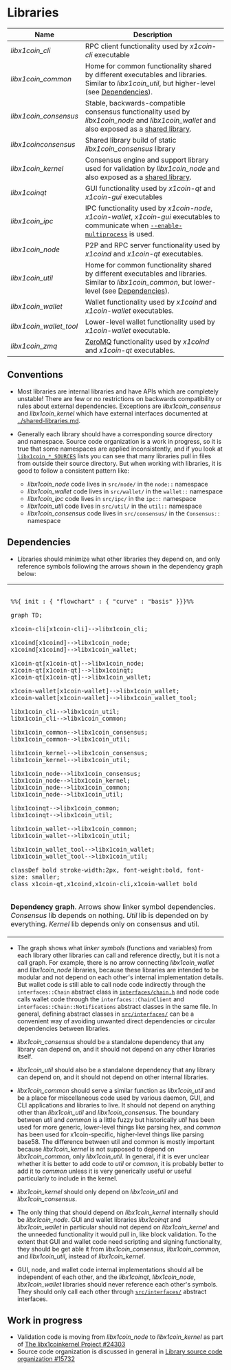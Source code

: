 # Libraries

| Name                     | Description |
|--------------------------|-------------|
| *libx1coin_cli*         | RPC client functionality used by *x1coin-cli* executable |
| *libx1coin_common*      | Home for common functionality shared by different executables and libraries. Similar to *libx1coin_util*, but higher-level (see [Dependencies](#dependencies)). |
| *libx1coin_consensus*   | Stable, backwards-compatible consensus functionality used by *libx1coin_node* and *libx1coin_wallet* and also exposed as a [shared library](../shared-libraries.md). |
| *libx1coinconsensus*    | Shared library build of static *libx1coin_consensus* library |
| *libx1coin_kernel*      | Consensus engine and support library used for validation by *libx1coin_node* and also exposed as a [shared library](../shared-libraries.md). |
| *libx1coinqt*           | GUI functionality used by *x1coin-qt* and *x1coin-gui* executables |
| *libx1coin_ipc*         | IPC functionality used by *x1coin-node*, *x1coin-wallet*, *x1coin-gui* executables to communicate when [`--enable-multiprocess`](multiprocess.md) is used. |
| *libx1coin_node*        | P2P and RPC server functionality used by *x1coind* and *x1coin-qt* executables. |
| *libx1coin_util*        | Home for common functionality shared by different executables and libraries. Similar to *libx1coin_common*, but lower-level (see [Dependencies](#dependencies)). |
| *libx1coin_wallet*      | Wallet functionality used by *x1coind* and *x1coin-wallet* executables. |
| *libx1coin_wallet_tool* | Lower-level wallet functionality used by *x1coin-wallet* executable. |
| *libx1coin_zmq*         | [ZeroMQ](../zmq.md) functionality used by *x1coind* and *x1coin-qt* executables. |

## Conventions

- Most libraries are internal libraries and have APIs which are completely unstable! There are few or no restrictions on backwards compatibility or rules about external dependencies. Exceptions are *libx1coin_consensus* and *libx1coin_kernel* which have external interfaces documented at [../shared-libraries.md](../shared-libraries.md).

- Generally each library should have a corresponding source directory and namespace. Source code organization is a work in progress, so it is true that some namespaces are applied inconsistently, and if you look at [`libx1coin_*_SOURCES`](../../src/Makefile.am) lists you can see that many libraries pull in files from outside their source directory. But when working with libraries, it is good to follow a consistent pattern like:

  - *libx1coin_node* code lives in `src/node/` in the `node::` namespace
  - *libx1coin_wallet* code lives in `src/wallet/` in the `wallet::` namespace
  - *libx1coin_ipc* code lives in `src/ipc/` in the `ipc::` namespace
  - *libx1coin_util* code lives in `src/util/` in the `util::` namespace
  - *libx1coin_consensus* code lives in `src/consensus/` in the `Consensus::` namespace

## Dependencies

- Libraries should minimize what other libraries they depend on, and only reference symbols following the arrows shown in the dependency graph below:

<table><tr><td>

```mermaid

%%{ init : { "flowchart" : { "curve" : "basis" }}}%%

graph TD;

x1coin-cli[x1coin-cli]-->libx1coin_cli;

x1coind[x1coind]-->libx1coin_node;
x1coind[x1coind]-->libx1coin_wallet;

x1coin-qt[x1coin-qt]-->libx1coin_node;
x1coin-qt[x1coin-qt]-->libx1coinqt;
x1coin-qt[x1coin-qt]-->libx1coin_wallet;

x1coin-wallet[x1coin-wallet]-->libx1coin_wallet;
x1coin-wallet[x1coin-wallet]-->libx1coin_wallet_tool;

libx1coin_cli-->libx1coin_util;
libx1coin_cli-->libx1coin_common;

libx1coin_common-->libx1coin_consensus;
libx1coin_common-->libx1coin_util;

libx1coin_kernel-->libx1coin_consensus;
libx1coin_kernel-->libx1coin_util;

libx1coin_node-->libx1coin_consensus;
libx1coin_node-->libx1coin_kernel;
libx1coin_node-->libx1coin_common;
libx1coin_node-->libx1coin_util;

libx1coinqt-->libx1coin_common;
libx1coinqt-->libx1coin_util;

libx1coin_wallet-->libx1coin_common;
libx1coin_wallet-->libx1coin_util;

libx1coin_wallet_tool-->libx1coin_wallet;
libx1coin_wallet_tool-->libx1coin_util;

classDef bold stroke-width:2px, font-weight:bold, font-size: smaller;
class x1coin-qt,x1coind,x1coin-cli,x1coin-wallet bold
```
</td></tr><tr><td>

**Dependency graph**. Arrows show linker symbol dependencies. *Consensus* lib depends on nothing. *Util* lib is depended on by everything. *Kernel* lib depends only on consensus and util.

</td></tr></table>

- The graph shows what _linker symbols_ (functions and variables) from each library other libraries can call and reference directly, but it is not a call graph. For example, there is no arrow connecting *libx1coin_wallet* and *libx1coin_node* libraries, because these libraries are intended to be modular and not depend on each other's internal implementation details. But wallet code is still able to call node code indirectly through the `interfaces::Chain` abstract class in [`interfaces/chain.h`](../../src/interfaces/chain.h) and node code calls wallet code through the `interfaces::ChainClient` and `interfaces::Chain::Notifications` abstract classes in the same file. In general, defining abstract classes in [`src/interfaces/`](../../src/interfaces/) can be a convenient way of avoiding unwanted direct dependencies or circular dependencies between libraries.

- *libx1coin_consensus* should be a standalone dependency that any library can depend on, and it should not depend on any other libraries itself.

- *libx1coin_util* should also be a standalone dependency that any library can depend on, and it should not depend on other internal libraries.

- *libx1coin_common* should serve a similar function as *libx1coin_util* and be a place for miscellaneous code used by various daemon, GUI, and CLI applications and libraries to live. It should not depend on anything other than *libx1coin_util* and *libx1coin_consensus*. The boundary between _util_ and _common_ is a little fuzzy but historically _util_ has been used for more generic, lower-level things like parsing hex, and _common_ has been used for x1coin-specific, higher-level things like parsing base58. The difference between util and common is mostly important because *libx1coin_kernel* is not supposed to depend on *libx1coin_common*, only *libx1coin_util*. In general, if it is ever unclear whether it is better to add code to *util* or *common*, it is probably better to add it to *common* unless it is very generically useful or useful particularly to include in the kernel.


- *libx1coin_kernel* should only depend on *libx1coin_util* and *libx1coin_consensus*.

- The only thing that should depend on *libx1coin_kernel* internally should be *libx1coin_node*. GUI and wallet libraries *libx1coinqt* and *libx1coin_wallet* in particular should not depend on *libx1coin_kernel* and the unneeded functionality it would pull in, like block validation. To the extent that GUI and wallet code need scripting and signing functionality, they should be get able it from *libx1coin_consensus*, *libx1coin_common*, and *libx1coin_util*, instead of *libx1coin_kernel*.

- GUI, node, and wallet code internal implementations should all be independent of each other, and the *libx1coinqt*, *libx1coin_node*, *libx1coin_wallet* libraries should never reference each other's symbols. They should only call each other through [`src/interfaces/`](`../../src/interfaces/`) abstract interfaces.

## Work in progress

- Validation code is moving from *libx1coin_node* to *libx1coin_kernel* as part of [The libx1coinkernel Project #24303](https://github.com/bLeYeNk/X1Coin/issues/24303)
- Source code organization is discussed in general in [Library source code organization #15732](https://github.com/bLeYeNk/X1Coin/issues/15732)
